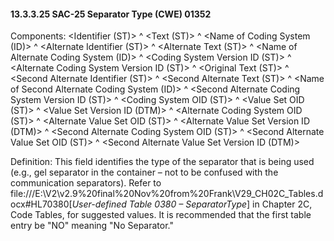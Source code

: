 #### 13.3.3.25 SAC-25 Separator Type (CWE) 01352

Components: &lt;Identifier (ST)> ^ &lt;Text (ST)> ^ &lt;Name of Coding System (ID)> ^ &lt;Alternate Identifier (ST)> ^ &lt;Alternate Text (ST)> ^ &lt;Name of Alternate Coding System (ID)> ^ &lt;Coding System Version ID (ST)> ^ &lt;Alternate Coding System Version ID (ST)> ^ &lt;Original Text (ST)> ^ &lt;Second Alternate Identifier (ST)> ^ &lt;Second Alternate Text (ST)> ^ &lt;Name of Second Alternate Coding System (ID)> ^ &lt;Second Alternate Coding System Version ID (ST)> ^ &lt;Coding System OID (ST)> ^ &lt;Value Set OID (ST)> ^ &lt;Value Set Version ID (DTM)> ^ &lt;Alternate Coding System OID (ST)> ^ &lt;Alternate Value Set OID (ST)> ^ &lt;Alternate Value Set Version ID (DTM)> ^ &lt;Second Alternate Coding System OID (ST)> ^ &lt;Second Alternate Value Set OID (ST)> ^ &lt;Second Alternate Value Set Version ID (DTM)>

Definition: This field identifies the type of the separator that is being used (e.g., gel separator in the container – not to be confused with the communication separators). Refer to file:///E:\V2\v2.9%20final%20Nov%20from%20Frank\V29_CH02C_Tables.docx#HL70380[_User-defined Table 0380 – SeparatorType_] in Chapter 2C, Code Tables, for suggested values. It is recommended that the first table entry be "NO" meaning "No Separator."
